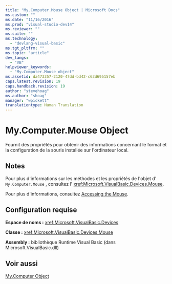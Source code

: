 ```yaml
---
title: "My.Computer.Mouse Object | Microsoft Docs"
ms.custom: ""
ms.date: "11/16/2016"
ms.prod: "visual-studio-dev14"
ms.reviewer: ""
ms.suite: ""
ms.technology: 
  - "devlang-visual-basic"
ms.tgt_pltfrm: ""
ms.topic: "article"
dev_langs: 
  - "VB"
helpviewer_keywords: 
  - "My.Computer.Mouse object"
ms.assetid: da473357-2120-47dd-bd42-c63d695157eb
caps.latest.revision: 19
caps.handback.revision: 19
author: "stevehoag"
ms.author: "shoag"
manager: "wpickett"
translationtype: Human Translation
---
```

# My.Computer.Mouse Object
Fournit des propriétés pour obtenir des informations concernant le format et la configuration de la souris installée sur l'ordinateur local.  
  
## Notes  
 Pour plus d'informations sur les méthodes et les propriétés de l'objet d' `My.Computer.Mouse` , consultez l' <xref:Microsoft.VisualBasic.Devices.Mouse>.  
  
 Pour plus d'informations, consultez [Accessing the Mouse](../../../visual-basic/developing-apps/programming/computer-resources/accessing-the-mouse.md).  
  
## Configuration requise  
 **Espace de noms :** <xref:Microsoft.VisualBasic.Devices>  
  
 **Classe :** <xref:Microsoft.VisualBasic.Devices.Mouse>  
  
 **Assembly :** bibliothèque Runtime Visual Basic \(dans Microsoft.VisualBasic.dll\)  
  
## Voir aussi  
 [My.Computer Object](../../../visual-basic/language-reference/objects/my-computer-object.md)